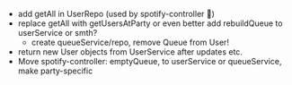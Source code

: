 - add getAll in UserRepo (used by spotify-controller 🤮)
- replace getAll with getUsersAtParty or even better add rebuildQueue to userService or smth?
  - create queueService/repo, remove Queue from User!
- return new User objects from UserService after updates etc.
- Move spotify-controller: emptyQueue, to userService or queueService, make party-specific
